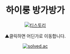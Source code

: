 
<div align="center">
<h1>하이룽 방가방가</h1>
  
[![티스토리](https://github.com/user-attachments/assets/7a1d625c-2018-483c-8c58-e98b5d022476)](https://erc-nard.tistory.com/)
<p>▲클릭하면 어딘가로 이동합니다.</p>

[![solved.ac](https://solvedac-cards-starcea.paring.moe/profile/ercnard?size=200px)](https://solved.ac/profile/ercnard)

</div>
<!--
**Erc-nard/Erc-nard** is a ✨ _special_ ✨ repository because its `README.md` (this file) appears on your GitHub profile.

Here are some ideas to get you started:

- 🔭 I’m currently working on ...
- 🌱 I’m currently learning ...
- 👯 I’m looking to collaborate on ...
- 🤔 I’m looking for help with ...
- 💬 Ask me about ...
- 📫 How to reach me: ...
- 😄 Pronouns: ...
- ⚡ Fun fact: ...
-->
